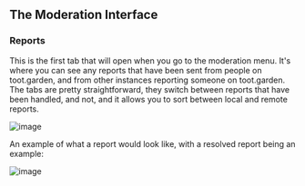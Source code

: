 ## The Moderation Interface

### Reports
This is the first tab that will open when you go to the moderation menu. It's where you can see any reports that have been sent from people on toot.garden, and from other instances reporting someone on toot.garden. The tabs are pretty straightforward, they switch between reports that have been handled, and not, and it allows you to sort between local and remote reports.

![image](https://github.com/TheAlienKnight/toot.garden-mod-guide/assets/88284489/d4f8bb51-f47b-4598-9d9b-a70cebe9386e)

An example of what a report would look like, with a resolved report being an example:

![image](https://github.com/TheAlienKnight/toot.garden-mod-guide/assets/88284489/2edee867-c856-441e-9fc5-f64144df33d0)
